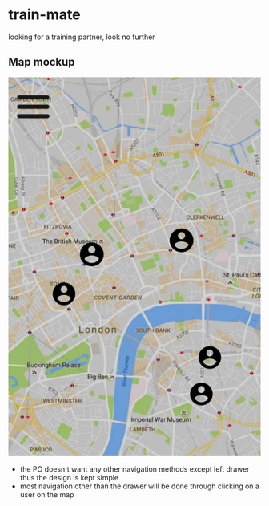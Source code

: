 # train-mate
looking for a training partner, look no further

## Map mockup
![map-mockup](./img/map-mockup.png)

- the PO doesn't want any other navigation methods except left drawer thus the design is kept simple
- most navigation other than the drawer will be done through clicking on a user on the map
